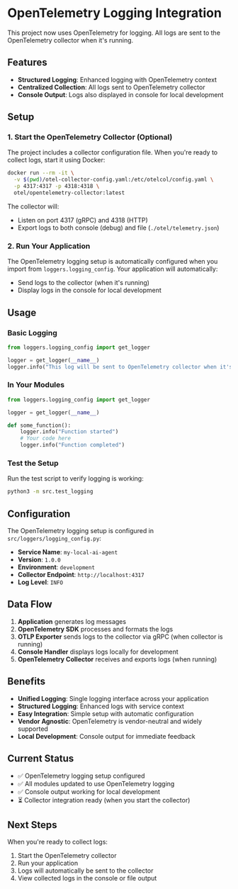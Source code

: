 # OpenTelemetry Logging Integration

This project now uses OpenTelemetry for logging. All logs are sent to the OpenTelemetry collector when it's running.

## Features

- **Structured Logging**: Enhanced logging with OpenTelemetry context
- **Centralized Collection**: All logs sent to OpenTelemetry collector
- **Console Output**: Logs also displayed in console for local development

## Setup

### 1. Start the OpenTelemetry Collector (Optional)

The project includes a collector configuration file. When you're ready to collect logs, start it using Docker:

```bash
docker run --rm -it \
  -v $(pwd)/otel-collector-config.yaml:/etc/otelcol/config.yaml \
  -p 4317:4317 -p 4318:4318 \
  otel/opentelemetry-collector:latest
```

The collector will:
- Listen on port 4317 (gRPC) and 4318 (HTTP)
- Export logs to both console (debug) and file (`./otel/telemetry.json`)

### 2. Run Your Application

The OpenTelemetry logging setup is automatically configured when you import from `loggers.logging_config`. Your application will automatically:

- Send logs to the collector (when it's running)
- Display logs in the console for local development

## Usage

### Basic Logging

```python
from loggers.logging_config import get_logger

logger = get_logger(__name__)
logger.info("This log will be sent to OpenTelemetry collector when it's running")
```

### In Your Modules

```python
from loggers.logging_config import get_logger

logger = get_logger(__name__)

def some_function():
    logger.info("Function started")
    # Your code here
    logger.info("Function completed")
```

### Test the Setup

Run the test script to verify logging is working:

```bash
python3 -m src.test_logging
```

## Configuration

The OpenTelemetry logging setup is configured in `src/loggers/logging_config.py`:

- **Service Name**: `my-local-ai-agent`
- **Version**: `1.0.0`
- **Environment**: `development`
- **Collector Endpoint**: `http://localhost:4317`
- **Log Level**: `INFO`

## Data Flow

1. **Application** generates log messages
2. **OpenTelemetry SDK** processes and formats the logs
3. **OTLP Exporter** sends logs to the collector via gRPC (when collector is running)
4. **Console Handler** displays logs locally for development
5. **OpenTelemetry Collector** receives and exports logs (when running)

## Benefits

- **Unified Logging**: Single logging interface across your application
- **Structured Logging**: Enhanced logs with service context
- **Easy Integration**: Simple setup with automatic configuration
- **Vendor Agnostic**: OpenTelemetry is vendor-neutral and widely supported
- **Local Development**: Console output for immediate feedback

## Current Status

- ✅ OpenTelemetry logging setup configured
- ✅ All modules updated to use OpenTelemetry logging
- ✅ Console output working for local development
- ⏳ Collector integration ready (when you start the collector)

## Next Steps

When you're ready to collect logs:
1. Start the OpenTelemetry collector
2. Run your application
3. Logs will automatically be sent to the collector
4. View collected logs in the console or file output
